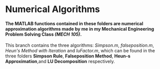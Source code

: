 # Numerical Algorithms
#### The MATLAB functions contained in these folders are **numerical approximation algorithms** made by me in my Mechanical Engineering Problem Solving Class *(MECH 105)*.
This branch contains the three algorithms: *Simpson.m*, *falseposition.m*, *Heun's Method with Iteration* and *luFactor.m*, which can be found in the three folders **Simpson Rule**, **Falseposition Method**, **Heun-s Approximation**,and **LU Decomposition** respectively.
